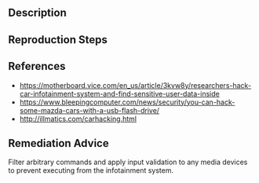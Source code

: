 ## Description


## Reproduction Steps


## References

- https://motherboard.vice.com/en_us/article/3kvw8y/researchers-hack-car-infotainment-system-and-find-sensitive-user-data-inside
- https://www.bleepingcomputer.com/news/security/you-can-hack-some-mazda-cars-with-a-usb-flash-drive/
- http://illmatics.com/carhacking.html


## Remediation Advice

Filter arbitrary commands and apply input validation to any media devices to prevent executing from the infotainment system.


